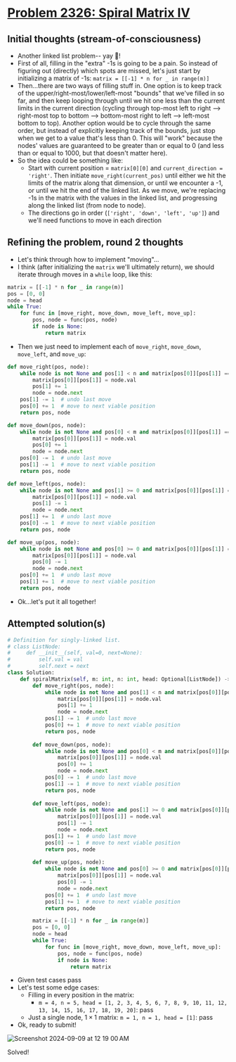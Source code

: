 # [Problem 2326: Spiral Matrix IV](https://leetcode.com/problems/spiral-matrix-iv/description/?envType=daily-question)

## Initial thoughts (stream-of-consciousness)
- Another linked list problem-- yay 🥳!
- First of all, filling in the "extra" -1s is going to be a pain.  So instead of figuring out (directly) which spots are missed, let's just start by initializing a matrix of -1s: `matrix = [[-1] * n for _ in range(m)]`
- Then...there are two ways of filling stuff in.  One option is to keep track of the upper/right-most/lower/left-most "bounds" that we've filled in so far, and then keep looping through until we hit one less than the current limits in the current direction (cycling through top-most left to right --> right-most top to bottom --> bottom-most right to left --> left-most bottom to top).  Another option would be to cycle through the same order, but instead of explicitly keeping track of the bounds, just stop when we get to a value that's less than 0.  This will "work" because the nodes' values are guaranteed to be greater than or equal to 0 (and less than or equal to 1000, but that doesn't matter here).
- So the idea could be something like:
    - Start with current position = `matrix[0][0]` and `current_direction = 'right'`.  Then initiate `move_right(current_pos)` until either we hit the limits of the matrix along that dimension, or until we encounter a -1, or until we hit the end of the linked list.  As we move, we're replacing -1s in the matrix with the values in the linked list, and progressing along the linked list (from node to node).
    - The directions go in order (`['right', 'down', 'left', 'up']`) and we'll need functions to move in each direction

## Refining the problem, round 2 thoughts
- Let's think through how to implement "moving"...
- I think (after initializing the `matrix` we'll ultimately return), we should iterate through moves in a `while` loop, like this:
```python
matrix = [[-1] * n for _ in range(m)]
pos = [0, 0]
node = head
while True:
    for func in [move_right, move_down, move_left, move_up]:
        pos, node = func(pos, node)
        if node is None:
            return matrix
```
- Then we just need to implement each of `move_right`, `move_down`, `move_left`, and `move_up`:
```python
def move_right(pos, node):
    while node is not None and pos[1] < n and matrix[pos[0]][pos[1]] == -1:
        matrix[pos[0]][pos[1]] = node.val
        pos[1] += 1
        node = node.next
    pos[1] -= 1  # undo last move
    pos[0] += 1  # move to next viable position
    return pos, node

def move_down(pos, node):
    while node is not None and pos[0] < m and matrix[pos[0]][pos[1]] == -1:
        matrix[pos[0]][pos[1]] = node.val
        pos[0] += 1
        node = node.next
    pos[0] -= 1  # undo last move
    pos[1] -= 1  # move to next viable position
    return pos, node

def move_left(pos, node):
    while node is not None and pos[1] >= 0 and matrix[pos[0]][pos[1]] == -1:
        matrix[pos[0]][pos[1]] = node.val
        pos[1] -= 1
        node = node.next
    pos[1] += 1  # undo last move
    pos[0] -= 1  # move to next viable position
    return pos, node

def move_up(pos, node):
    while node is not None and pos[0] >= 0 and matrix[pos[0]][pos[1]] == -1:
        matrix[pos[0]][pos[1]] = node.val
        pos[0] -= 1
        node = node.next
    pos[0] += 1  # undo last move
    pos[1] += 1  # move to next viable position
    return pos, node
```
- Ok...let's put it all together!

## Attempted solution(s)
```python
# Definition for singly-linked list.
# class ListNode:
#     def __init__(self, val=0, next=None):
#         self.val = val
#         self.next = next
class Solution:
    def spiralMatrix(self, m: int, n: int, head: Optional[ListNode]) -> List[List[int]]:
        def move_right(pos, node):
            while node is not None and pos[1] < n and matrix[pos[0]][pos[1]] == -1:
                matrix[pos[0]][pos[1]] = node.val
                pos[1] += 1
                node = node.next
            pos[1] -= 1  # undo last move
            pos[0] += 1  # move to next viable position
            return pos, node
        
        def move_down(pos, node):
            while node is not None and pos[0] < m and matrix[pos[0]][pos[1]] == -1:
                matrix[pos[0]][pos[1]] = node.val
                pos[0] += 1
                node = node.next
            pos[0] -= 1  # undo last move
            pos[1] -= 1  # move to next viable position
            return pos, node
        
        def move_left(pos, node):
            while node is not None and pos[1] >= 0 and matrix[pos[0]][pos[1]] == -1:
                matrix[pos[0]][pos[1]] = node.val
                pos[1] -= 1
                node = node.next
            pos[1] += 1  # undo last move
            pos[0] -= 1  # move to next viable position
            return pos, node
        
        def move_up(pos, node):
            while node is not None and pos[0] >= 0 and matrix[pos[0]][pos[1]] == -1:
                matrix[pos[0]][pos[1]] = node.val
                pos[0] -= 1
                node = node.next
            pos[0] += 1  # undo last move
            pos[1] += 1  # move to next viable position
            return pos, node

        matrix = [[-1] * n for _ in range(m)]
        pos = [0, 0]
        node = head
        while True:
            for func in [move_right, move_down, move_left, move_up]:
                pos, node = func(pos, node)
                if node is None:
                    return matrix
```
- Given test cases pass
- Let's test some edge cases:
    - Filling in every position in the matrix:
        - `m = 4, n = 5, head = [1, 2, 3, 4, 5, 6, 7, 8, 9, 10, 11, 12, 13, 14, 15, 16, 17, 18, 19, 20]`: pass
    - Just a single node, $1 \times 1$ matrix: `m = 1, n = 1, head = [1]`: pass
- Ok, ready to submit!

![Screenshot 2024-09-09 at 12 19 00 AM](https://github.com/user-attachments/assets/bd7dd57e-9817-42c1-bb96-114c383132f5)

Solved!
